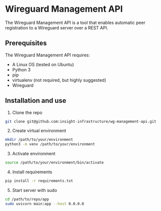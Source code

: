 # Wireguard Management API

The Wireguard Management API is a tool that enables automatic peer registration to a Wireguard server over a REST API.

## Prerequisites

The Wireguard Management API requires:

- A Linux OS (tested on Ubuntu)
- Python 3
- pip
- virtualenv (not required, but highly suggested)
- Wireguard

## Installation and use

1. Clone the repo
```bash
git clone git@github.com:insight-infrastructure/wg-management-api.git
```

2. Create virtual environment
```bash
mkdir /path/to/your/environment
python3 -m venv /path/to/your/environment
```

3. Activate environment
```bash
source /path/to/your/environment/bin/activate
```

4. Install requirements

```bash
pip install -r requirements.txt
```

5. Start server with sudo

```bash
cd /path/to/repo/app
sudo uvicorn main:app --host 0.0.0.0
```
